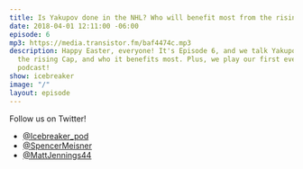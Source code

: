 ```yaml
---
title: Is Yakupov done in the NHL? Who will benefit most from the rising Cap?
date: 2018-04-01 12:11:00 -06:00
episode: 6
mp3: https://media.transistor.fm/baf4474c.mp3
description: Happy Easter, everyone! It's Episode 6, and we talk Yakupov, Scott Foster,
  the rising Cap, and who it benefits most. Plus, we play our first ever game on the
  podcast!
show: icebreaker
image: "/"
layout: episode
---
```


Follow us on Twitter!

* [@Icebreaker_pod](https://twitter.com/icebreaker_pod)
* [@SpencerMeisner](https://twitter.com/spencermeisner)
* [@MattJennings44](https://twitter.com/mattjennings44)
